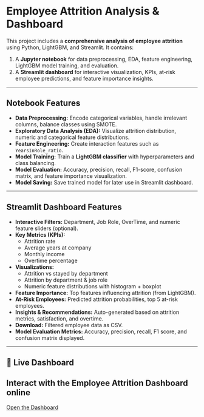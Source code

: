# Employee Attrition Analysis & Dashboard

This project includes a **comprehensive analysis of employee attrition** using Python, LightGBM, and Streamlit. It contains:

1. A **Jupyter notebook** for data preprocessing, EDA, feature engineering, LightGBM model training, and evaluation.
2. A **Streamlit dashboard** for interactive visualization, KPIs, at-risk employee predictions, and feature importance insights.

---

## Notebook Features

- **Data Preprocessing:** Encode categorical variables, handle irrelevant columns, balance classes using SMOTE.  
- **Exploratory Data Analysis (EDA):** Visualize attrition distribution, numeric and categorical feature distributions.  
- **Feature Engineering:** Create interaction features such as `YearsInRole_ratio`.  
- **Model Training:** Train a **LightGBM classifier** with hyperparameters and class balancing.  
- **Model Evaluation:** Accuracy, precision, recall, F1-score, confusion matrix, and feature importance visualization.  
- **Model Saving:** Save trained model for later use in Streamlit dashboard.

---

## Streamlit Dashboard Features

- **Interactive Filters:** Department, Job Role, OverTime, and numeric feature sliders (optional).  
- **Key Metrics (KPIs):**  
  - Attrition rate  
  - Average years at company  
  - Monthly income  
  - Overtime percentage  
- **Visualizations:**  
  - Attrition vs stayed by department  
  - Attrition by department & job role  
  - Numeric feature distributions with histogram + boxplot  
- **Feature Importance:** Top features influencing attrition (from LightGBM).  
- **At-Risk Employees:** Predicted attrition probabilities, top 5 at-risk employees.  
- **Insights & Recommendations:** Auto-generated based on attrition metrics, satisfaction, and overtime.  
- **Download:** Filtered employee data as CSV.  
- **Model Evaluation Metrics:** Accuracy, precision, recall, F1 score, and confusion matrix displayed.

---

## 🚀 Live Dashboard

## Interact with the Employee Attrition Dashboard online

[Open the Dashboard](https://employeeattritionanalysis-bjfnuksb6ybybnudw4b4z5.streamlit.app/)
